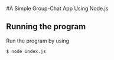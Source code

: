#A Simple Group-Chat App Using Node.js

## Running the program

Run the program by using

```shell
$ node index.js
```
